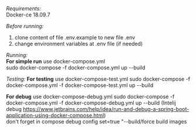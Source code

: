 _Requirements:_  
Docker-ce 18.09.7  

_Before running:_
1) clone content of file .env.example to new file .env 
2) change environment variables at .env file (if needed)

_Running:_  
**For simple run** use docker-compose.yml  
sudo docker-compose -f docker-compose.yml up --build

_Testing:_
**For testing** use docker-compose-test.yml
sudo docker-compose -f docker-compose.yml -f docker-compose-test.yml up --build

**For debug** use docker-compose-debug.yml
sudo docker-compose -f docker-compose.yml -f docker-compose-debug.yml up --build
(Intelij debug https://www.jetbrains.com/help/idea/run-and-debug-a-spring-boot-application-using-docker-compose.html)  
don't forget in compose debug config set=true "--build/force build images

